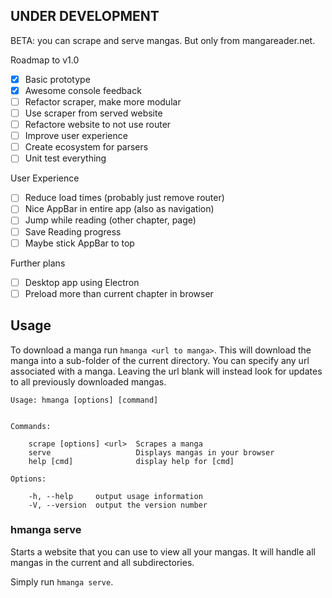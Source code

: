 ## UNDER DEVELOPMENT

BETA: you can scrape and serve mangas. But only from mangareader.net.

Roadmap to v1.0
- [x] Basic prototype
- [x] Awesome console feedback
- [ ] Refactor scraper, make more modular
- [ ] Use scraper from served website
- [ ] Refactore website to not use router
- [ ] Improve user experience
- [ ] Create ecosystem for parsers
- [ ] Unit test everything

User Experience
- [ ] Reduce load times (probably just remove router)
- [ ] Nice AppBar in entire app (also as navigation)
- [ ] Jump while reading (other chapter, page)
- [ ] Save Reading progress
- [ ] Maybe stick AppBar to top

Further plans
- [ ] Desktop app using Electron
- [ ] Preload more than current chapter in browser

## Usage

To download a manga run `hmanga <url to manga>`. This will download the manga into a sub-folder of the current directory. You can specify any url associated with a manga. Leaving the url blank will instead look for updates to all previously downloaded mangas.

```
Usage: hmanga [options] [command]


Commands:

    scrape [options] <url>  Scrapes a manga
    serve                   Displays mangas in your browser
    help [cmd]              display help for [cmd]

Options:

    -h, --help     output usage information
    -V, --version  output the version number
 ```

### hmanga serve

Starts a website that you can use to view all your mangas. It will handle all mangas in the current and all subdirectories.

Simply run `hmanga serve`.
